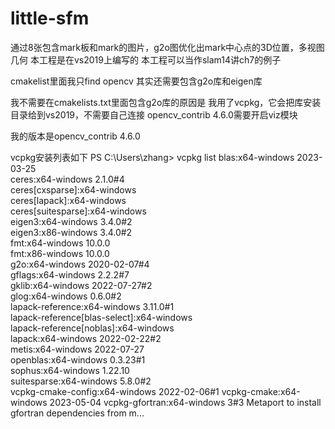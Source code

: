 # little-sfm
通过8张包含mark板和mark的图片，g2o图优化出mark中心点的3D位置，多视图几何
本工程是在vs2019上编写的
本工程可以当作slam14讲ch7的例子


cmakelist里面我只find opencv
其实还需要包含g2o库和eigen库

我不需要在cmakelists.txt里面包含g2o库的原因是
我用了vcpkg，它会把库安装目录给到vs2019，不需要自己连接
opencv_contrib 4.6.0需要开启viz模块

我的版本是opencv_contrib 4.6.0

vcpkg安装列表如下
PS C:\Users\zhang> vcpkg list
blas:x64-windows                                  2023-03-25         
ceres:x64-windows                                 2.1.0#4             
ceres[cxsparse]:x64-windows                                         
ceres[lapack]:x64-windows                                            
ceres[suitesparse]:x64-windows                                       
eigen3:x64-windows                                3.4.0#2           
eigen3:x86-windows                                3.4.0#2            
fmt:x64-windows                                   10.0.0             
fmt:x86-windows                                   10.0.0             
g2o:x64-windows                                   2020-02-07#4     
gflags:x64-windows                                2.2.2#7            
gklib:x64-windows                                 2022-07-27#2        
glog:x64-windows                                  0.6.0#2            
lapack-reference:x64-windows                      3.11.0#1           
lapack-reference[blas-select]:x64-windows                           
lapack-reference[noblas]:x64-windows                               
lapack:x64-windows                                2022-02-22#2        
metis:x64-windows                                 2022-07-27          
openblas:x64-windows                              0.3.23#1          
sophus:x64-windows                                1.22.10            
suitesparse:x64-windows                           5.8.0#2          
vcpkg-cmake-config:x64-windows                    2022-02-06#1
vcpkg-cmake:x64-windows                           2023-05-04
vcpkg-gfortran:x64-windows                        3#3                 Metaport to install gfortran dependencies from m...

